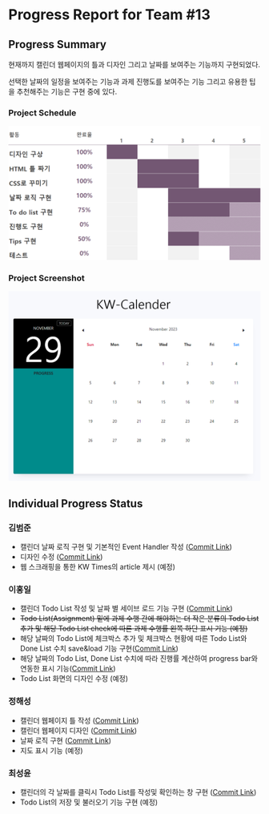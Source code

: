 # Progress Report for Team #13

## Progress Summary 

현재까지 캘린더 웹페이지의 틀과 디자인 그리고 날짜를 보여주는 기능까지 구현되었다. 

선택한 날짜의 일정을 보여주는 기능과 과제 진행도를 보여주는 기능 그리고 유용한 팁을 추천해주는 기능은 구현 중에 있다.

### Project Schedule

![progress image](/image/progress_image.png)

### Project Screenshot

![progress example image](/image/project_example_image.png)

## Individual Progress Status
### 김범준
* 캘린더 날짜 로직 구현 및 기본적인 Event Handler 작성 ([Commit Link](https://github.com/Chunsaeng20/KW-Calendar/commit/25681b908b9b11c0dce880e2d7111cc77f58073b))
* 디자인 수정 ([Commit Link](https://github.com/Chunsaeng20/KW-Calendar/commit/25d7c3c5e2d6ce230a4f0971ebabb7c7e612371b))
* 웹 스크래핑을 통한 KW Times의 article 제시 (예정)

### 이홍일
* 캘린더 Todo List 작성 및 날짜 별 세이브 로드 기능 구현 ([Commit Link](https://github.com/Chunsaeng20/KW-Calendar/commit/b8ef2063f1bcadb7d7d0fc16f80c363b9c7285ae))
* ~~Todo List(Assignment) 밑에 과제 수행 간에 해야하는 더 작은 분류의 Todo List 추가 및 해당 Todo List check에 따른 과제 수행률 왼쪽 하단 표시 기능 (예정)~~
* 해당 날짜의 Todo List에 체크박스 추가 및 체크박스 현황에 따른 Todo List와 Done List 수치 save&load 기능 구현([Commit Link](https://github.com/Chunsaeng20/KW-Calendar/commit/17d5c6482568a1e404dab638d9c1e55612b979a2))
* 해당 날짜의 Todo List, Done List 수치에 따라 진행률 계산하여 progress bar와 연동한 표시 기능([Commit Link](https://github.com/Chunsaeng20/KW-Calendar/commit/17d5c6482568a1e404dab638d9c1e55612b979a2))
* Todo List 화면의 디자인 수정 (예정)

### 정해성
* 캘린더 웹페이지 틀 작성 ([Commit Link](https://github.com/Chunsaeng20/KW-Calendar/commit/c64fb9852897f507b338f46aa9825cd19363e0c5))
* 캘린더 웹페이지 디자인 ([Commit Link](https://github.com/Chunsaeng20/KW-Calendar/commit/568539a3e1a72e619f8f4fc2b752bea284d85948))
* 날짜 로직 구현 ([Commit Link](https://github.com/Chunsaeng20/KW-Calendar/commit/39e50e82a6929a4b268b48c99b508b653ddb2b56))
* 지도 표시 기능 (예정)

### 최성윤
* 캘린더의 각 날짜를 클릭시 Todo List를 작성및 확인하는 창 구현 ([Commit Link](https://github.com/Chunsaeng20/KW-Calendar/commit/4f653fde4bca31a322d088b7357263734028c38d))
* Todo List의 저장 및 불러오기 기능 구현 (예정)
